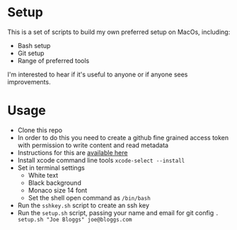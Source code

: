 # Setup
This is a set of scripts to build my own preferred setup on MacOs, including:
* Bash setup
* Git setup
* Range of preferred tools

I'm interested to hear if it's useful to anyone or if anyone sees improvements.

# Usage
* Clone this repo
 * In order to do this you need to create a github fine grained access token with permission to write content and read metadata
 * Instructions for this are [available here](https://docs.github.com/en/authentication/keeping-your-account-and-data-secure/managing-your-personal-access-tokens)
* Install xcode command line tools `xcode-select --install`
* Set in terminal settings
  * White text
  * Black background
  * Monaco size 14 font
  * Set the shell open command as `/bin/bash`
* Run the `sshkey.sh` script to create an ssh key
* Run the `setup.sh` script, passing your name and email for git config `. setup.sh "Joe Bloggs" joe@bloggs.com`
